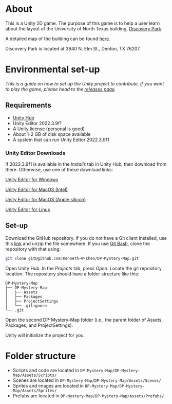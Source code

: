 # About

This is a Unity 2D game. The purpose of this game is to help a user learn about the layout of the University of North Texas building, [Discovery Park](https://engineering.unt.edu/about/discovery-park).

A detailed map of the building can be found [here](https://engineering.unt.edu/sites/default/files/Discovery_Park_with_BMEN_addition.pdf).

Discovery Park is located at 3940 N. Elm St., Denton, TX 76207.

# Environmental set-up

*This is a guide on how to set up the Unity project to contribute. If you want to play the game, please head to the [releases page](https://github.com/Kenneth-W-Chen/DP-Mystery-Map/releases).*

## Requirements

* [Unity Hub](https://unity.com/download)
* Unity Editor 2022.3.9f1
* A Unity license (personal is good)
* About 1-2 GB of disk space available
* A system that can run Unity Editor 2022.3.9f1


### Unity Editor Downloads

If 2022.3.9f1 is available in the *Installs* tab in Unity Hub, then download from there. Otherwise, use one of these download links:

[Unity Editor for Windows](https://download.unity3d.com/download_unity/ea401c316338/Windows64EditorInstaller/UnitySetup64-2022.3.9f1.exe)

[Unity Editor for MacOS \(Intel\)](https://download.unity3d.com/download_unity/ea401c316338/MacEditorInstaller/Unity.pkg)

[Unity Editor for MacOS \(Apple silicon\)](https://download.unity3d.com/download_unity/ea401c316338/MacEditorInstallerArm64/Unity.pkg)

[Unity Editor for Linux](https://download.unity3d.com/download_unity/ea401c316338/UnitySetup-2022.3.9f1)

## Set-up

Download the GitHub repository. If you do not have a Git client installed, use this [link](https://github.com/Kenneth-W-Chen/DP-Mystery-Map/archive/refs/heads/main.zip) and unzip the file somewhere. If you use [Git Bash](https://git-scm.com/downloads), clone the repository with that using:

```bash
git clone git@github.com:Kenneth-W-Chen/DP-Mystery-Map.git
```

Open Unity Hub. In the *Projects* tab, press *Open*. Locate the git repository location. The repository should have a folder structure like this:

```
DP-Mystery-Map
├── DP-Mystery-Map
│   ├── Assets
│   ├── Packages
│   ├── ProjectSettings
│   └── .gitignore
└── .git
```
Open the second DP-Mystery-Map folder (i.e., the parent folder of Assets, Packages, and ProjectSettings).

Unity will initialize the project for you.

# Folder structure

* Scripts and code are located in `DP-Mystery-Map/DP-Mystery-Map/Assets/Scripts/`
* Scenes are located in `DP-Mystery-Map/DP-Mystery-Map/Assets/Scenes/`
* Sprites and images are located in `DP-Mystery-Map/DP-Mystery-Map/Assets/Sprites/`
* Prefabs are located in `DP-Mystery-Map/DP-Mystery-Map/Assets/Prefabs/`
